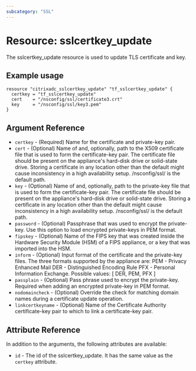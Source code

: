 ```yaml
---
subcategory: "SSL"
---
```


# Resource: sslcertkey_update

The sslcertkey_update resource is used to update TLS certificate and key.


## Example usage

```hcl
resource "citrixadc_sslcertkey_update" "tf_sslcertkey_update" {
  certkey = "tf_sslcertkey_update"
  cert    = "/nsconfig/ssl/certificate3.crt"
  key     = "/nsconfig/ssl/key3.pem"
}
```


## Argument Reference

* `certkey` - (Required) Name for the certificate and private-key pair.
* `cert` - (Optional) Name of and, optionally, path to the X509 certificate file that is used to form the certificate-key pair. The certificate file should be present on the appliance's hard-disk drive or solid-state drive. Storing a certificate in any location other than the default might cause inconsistency in a high availability setup. /nsconfig/ssl/ is the default path.
* `key` - (Optional) Name of and, optionally, path to the private-key file that is used to form the certificate-key pair. The certificate file should be present on the appliance's hard-disk drive or solid-state drive. Storing a certificate in any location other than the default might cause inconsistency in a high availability setup. /nsconfig/ssl/ is the default path.
* `password` - (Optional) Passphrase that was used to encrypt the private-key. Use this option to load encrypted private-keys in PEM format.
* `fipskey` - (Optional) Name of the FIPS key that was created inside the Hardware Security Module (HSM) of a FIPS appliance, or a key that was imported into the HSM.
* `inform` - (Optional) Input format of the certificate and the private-key files. The three formats supported by the appliance are: PEM - Privacy Enhanced Mail DER - Distinguished Encoding Rule PFX - Personal Information Exchange. Possible values: [ DER, PEM, PFX ]
* `passplain` - (Optional) Pass phrase used to encrypt the private-key. Required when adding an encrypted private-key in PEM format.
* `nodomaincheck` - (Optional) Override the check for matching domain names during a certificate update operation.
* `linkcertkeyname` - (Optional) Name of the Certificate Authority certificate-key pair to which to link a certificate-key pair.


## Attribute Reference

In addition to the arguments, the following attributes are available:

* `id` - The id of the sslcertkey_update. It has the same value as the `certkey` attribute.


